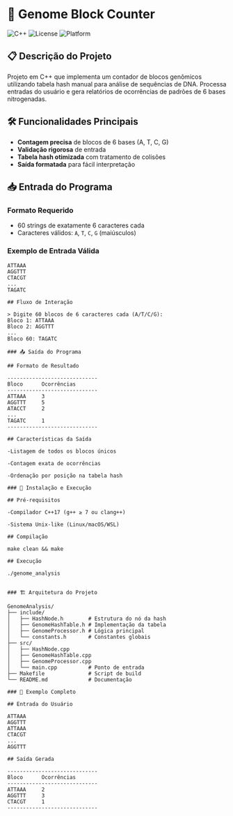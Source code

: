 # 🧬 Genome Block Counter

![C++](https://img.shields.io/badge/C++-17-blue)
![License](https://img.shields.io/badge/License-MIT-green)
![Platform](https://img.shields.io/badge/Platform-Linux%20|%20macOS%20|%20WSL-lightgrey)

## 📋 Descrição do Projeto

Projeto em C++ que implementa um contador de blocos genômicos utilizando tabela hash manual para análise de sequências de DNA. Processa entradas do usuário e gera relatórios de ocorrências de padrões de 6 bases nitrogenadas.

## 🛠️ Funcionalidades Principais

- **Contagem precisa** de blocos de 6 bases (A, T, C, G)
- **Validação rigorosa** de entrada
- **Tabela hash otimizada** com tratamento de colisões
- **Saída formatada** para fácil interpretação

## 📥 Entrada do Programa

### Formato Requerido
- 60 strings de exatamente 6 caracteres cada
- Caracteres válidos: `A`, `T`, `C`, `G` (maiúsculos)

### Exemplo de Entrada Válida
```text
ATTAAA
AGGTTT
CTACGT
...
TAGATC

## Fluxo de Interação

> Digite 60 blocos de 6 caracteres cada (A/T/C/G):
Bloco 1: ATTAAA
Bloco 2: AGGTTT
...
Bloco 60: TAGATC

### 📤 Saída do Programa

## Formato de Resultado

-----------------------------
Bloco      Ocorrências
-----------------------------
ATTAAA     3
AGGTTT     5
ATACCT     2
...
TAGATC     1
-----------------------------

## Características da Saída

-Listagem de todos os blocos únicos

-Contagem exata de ocorrências

-Ordenação por posição na tabela hash

### 🚀 Instalação e Execução

## Pré-requisitos

-Compilador C++17 (g++ ≥ 7 ou clang++)

-Sistema Unix-like (Linux/macOS/WSL)

## Compilação

make clean && make

## Execução

./genome_analysis


### 🏗️ Arquitetura do Projeto

GenomeAnalysis/
├── include/
│   ├── HashNode.h        # Estrutura do nó da hash
│   ├── GenomeHashTable.h # Implementação da tabela
│   ├── GenomeProcessor.h # Lógica principal
│   └── constants.h       # Constantes globais
├── src/
│   ├── HashNode.cpp
│   ├── GenomeHashTable.cpp
│   ├── GenomeProcessor.cpp
│   └── main.cpp          # Ponto de entrada
├── Makefile              # Script de build
└── README.md             # Documentação

### 📝 Exemplo Completo

## Entrada do Usuário

ATTAAA
AGGTTT
ATTAAA
CTACGT
...
AGGTTT

## Saída Gerada

-----------------------------
Bloco      Ocorrências
-----------------------------
ATTAAA     2
AGGTTT     3
CTACGT     1
-----------------------------
